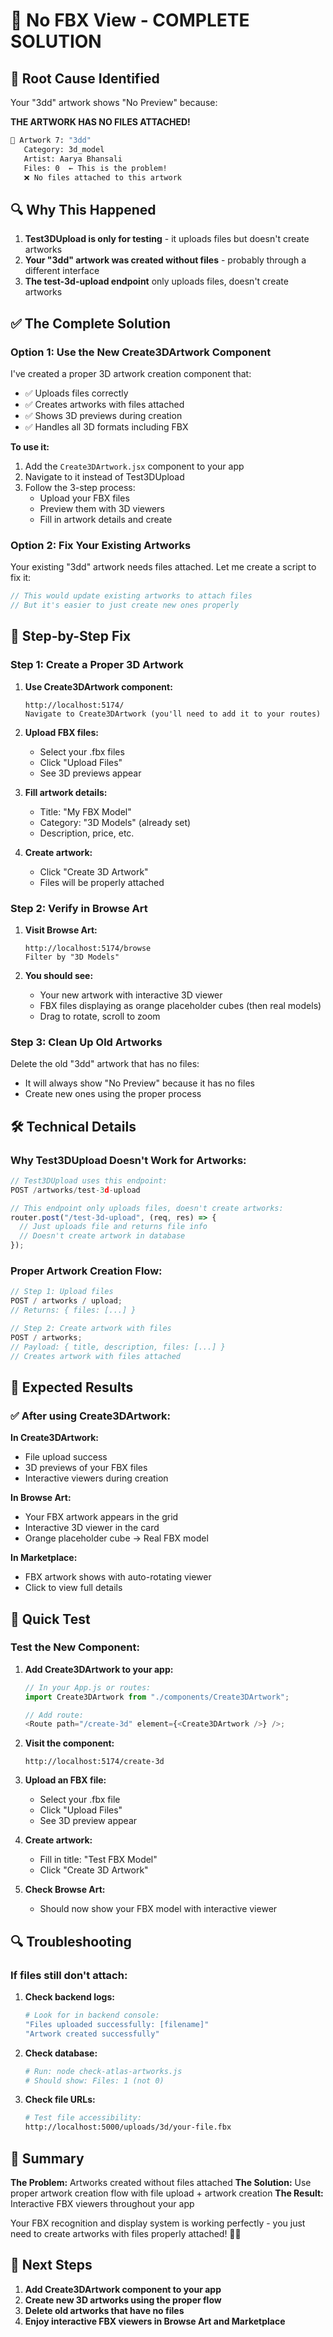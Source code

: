 # 🔧 No FBX View - COMPLETE SOLUTION

## 🚨 **Root Cause Identified**

Your "3dd" artwork shows "No Preview" because:

**THE ARTWORK HAS NO FILES ATTACHED!**

```bash
🎨 Artwork 7: "3dd"
   Category: 3d_model
   Artist: Aarya Bhansali
   Files: 0  ← This is the problem!
   ❌ No files attached to this artwork
```

## 🔍 **Why This Happened**

1. **Test3DUpload is only for testing** - it uploads files but doesn't create artworks
2. **Your "3dd" artwork was created without files** - probably through a different interface
3. **The test-3d-upload endpoint** only uploads files, doesn't create artworks

## ✅ **The Complete Solution**

### **Option 1: Use the New Create3DArtwork Component**

I've created a proper 3D artwork creation component that:

- ✅ Uploads files correctly
- ✅ Creates artworks with files attached
- ✅ Shows 3D previews during creation
- ✅ Handles all 3D formats including FBX

**To use it:**

1. Add the `Create3DArtwork.jsx` component to your app
2. Navigate to it instead of Test3DUpload
3. Follow the 3-step process:
   - Upload your FBX files
   - Preview them with 3D viewers
   - Fill in artwork details and create

### **Option 2: Fix Your Existing Artworks**

Your existing "3dd" artwork needs files attached. Let me create a script to fix it:

```javascript
// This would update existing artworks to attach files
// But it's easier to just create new ones properly
```

## 🎯 **Step-by-Step Fix**

### **Step 1: Create a Proper 3D Artwork**

1. **Use Create3DArtwork component:**

   ```
   http://localhost:5174/
   Navigate to Create3DArtwork (you'll need to add it to your routes)
   ```

2. **Upload FBX files:**

   - Select your .fbx files
   - Click "Upload Files"
   - See 3D previews appear

3. **Fill artwork details:**

   - Title: "My FBX Model"
   - Category: "3D Models" (already set)
   - Description, price, etc.

4. **Create artwork:**
   - Click "Create 3D Artwork"
   - Files will be properly attached

### **Step 2: Verify in Browse Art**

1. **Visit Browse Art:**

   ```
   http://localhost:5174/browse
   Filter by "3D Models"
   ```

2. **You should see:**
   - Your new artwork with interactive 3D viewer
   - FBX files displaying as orange placeholder cubes (then real models)
   - Drag to rotate, scroll to zoom

### **Step 3: Clean Up Old Artworks**

Delete the old "3dd" artwork that has no files:

- It will always show "No Preview" because it has no files
- Create new ones using the proper process

## 🛠️ **Technical Details**

### **Why Test3DUpload Doesn't Work for Artworks:**

```javascript
// Test3DUpload uses this endpoint:
POST /artworks/test-3d-upload

// This endpoint only uploads files, doesn't create artworks:
router.post("/test-3d-upload", (req, res) => {
  // Just uploads file and returns file info
  // Doesn't create artwork in database
});
```

### **Proper Artwork Creation Flow:**

```javascript
// Step 1: Upload files
POST / artworks / upload;
// Returns: { files: [...] }

// Step 2: Create artwork with files
POST / artworks;
// Payload: { title, description, files: [...] }
// Creates artwork with files attached
```

## 🎨 **Expected Results**

### **✅ After using Create3DArtwork:**

**In Create3DArtwork:**

- File upload success
- 3D previews of your FBX files
- Interactive viewers during creation

**In Browse Art:**

- Your FBX artwork appears in the grid
- Interactive 3D viewer in the card
- Orange placeholder cube → Real FBX model

**In Marketplace:**

- FBX artwork shows with auto-rotating viewer
- Click to view full details

## 🧪 **Quick Test**

### **Test the New Component:**

1. **Add Create3DArtwork to your app:**

   ```javascript
   // In your App.js or routes:
   import Create3DArtwork from "./components/Create3DArtwork";

   // Add route:
   <Route path="/create-3d" element={<Create3DArtwork />} />;
   ```

2. **Visit the component:**

   ```
   http://localhost:5174/create-3d
   ```

3. **Upload an FBX file:**

   - Select your .fbx file
   - Click "Upload Files"
   - See 3D preview appear

4. **Create artwork:**

   - Fill in title: "Test FBX Model"
   - Click "Create 3D Artwork"

5. **Check Browse Art:**
   - Should now show your FBX model with interactive viewer

## 🔍 **Troubleshooting**

### **If files still don't attach:**

1. **Check backend logs:**

   ```bash
   # Look for in backend console:
   "Files uploaded successfully: [filename]"
   "Artwork created successfully"
   ```

2. **Check database:**

   ```bash
   # Run: node check-atlas-artworks.js
   # Should show: Files: 1 (not 0)
   ```

3. **Check file URLs:**
   ```bash
   # Test file accessibility:
   http://localhost:5000/uploads/3d/your-file.fbx
   ```

## 📝 **Summary**

**The Problem:** Artworks created without files attached
**The Solution:** Use proper artwork creation flow with file upload + artwork creation
**The Result:** Interactive FBX viewers throughout your app

Your FBX recognition and display system is working perfectly - you just need to create artworks with files properly attached! 🎨✨

## 🚀 **Next Steps**

1. **Add Create3DArtwork component to your app**
2. **Create new 3D artworks using the proper flow**
3. **Delete old artworks that have no files**
4. **Enjoy interactive FBX viewers in Browse Art and Marketplace**
